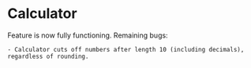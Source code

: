 # Calculator

Feature is now fully functioning. Remaining bugs:

    - Calculator cuts off numbers after length 10 (including decimals), regardless of rounding.
